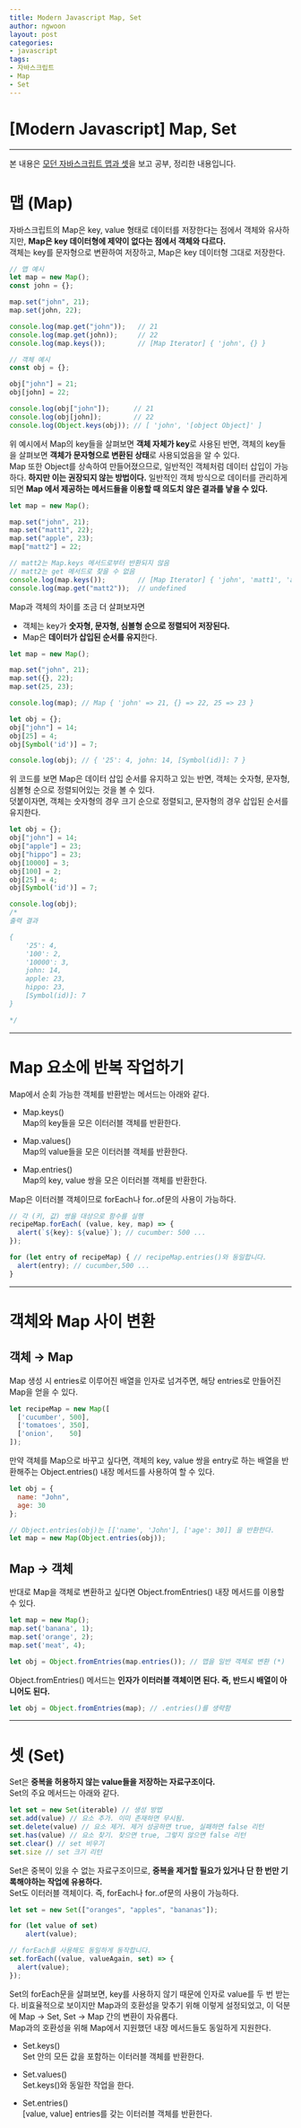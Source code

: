 ```yaml
---
title: Modern Javascript Map, Set
author: ngwoon
layout: post
categories:
- javascript
tags:
- 자바스크립트
- Map
- Set
---
```


# [Modern Javascript] Map, Set
- - -

본 내용은 [모던 자바스크립트 맵과 셋](https://ko.javascript.info/map-set)을 보고 공부, 정리한 내용입니다.<br/>

# 맵 (Map)

자바스크립트의 Map은 key, value 형태로 데이터를 저장한다는 점에서 객체와 유사하지만, **Map은 key 데이터형에 제약이 없다는 점에서 객체와 다르다.**<br/>
객체는 key를 문자형으로 변환하여 저장하고, Map은 key 데이터형 그대로 저장한다.

```jsx
// 맵 예시
let map = new Map();
const john = {};

map.set("john", 21);
map.set(john, 22);

console.log(map.get("john"));   // 21 
console.log(map.get(john));     // 22
console.log(map.keys());        // [Map Iterator] { 'john', {} }

// 객체 예시
const obj = {};

obj["john"] = 21;
obj[john] = 22;

console.log(obj["john"]);      // 21
console.log(obj[john]);        // 22
console.log(Object.keys(obj)); // [ 'john', '[object Object]' ]
```

위 예시에서 Map의 key들을 살펴보면 **객체 자체가 key**로 사용된 반면, 객체의 key들을 살펴보면 **객체가 문자형으로 변환된 상태**로 사용되었음을 알 수 있다.<br/>
Map 또한 Object를 상속하여 만들어졌으므로, 일반적인 객체처럼 데이터 삽입이 가능하다. **하지만 이는 권장되지 않는 방법이다.** 일반적인 객체 방식으로 데이터를 관리하게 되면 **Map 에서 제공하는 메서드들을 이용할 때 의도치 않은 결과를 낳을 수 있다.**

```jsx
let map = new Map();

map.set("john", 21);
map.set("matt1", 22);
map.set("apple", 23);
map["matt2"] = 22;

// matt2는 Map.keys 메서드로부터 반환되지 않음
// matt2는 get 메서드로 찾을 수 없음
console.log(map.keys());        // [Map Iterator] { 'john', 'matt1', 'apple' }
console.log(map.get("matt2"));  // undefined
```

Map과 객체의 차이를 조금 더 살펴보자면

- 객체는 key가 **숫자형, 문자형, 심볼형 순으로 정렬되어 저장된다.**
- Map은 **데이터가 삽입된 순서를 유지**한다.

```jsx
let map = new Map();

map.set("john", 21);
map.set({}, 22);
map.set(25, 23);

console.log(map); // Map { 'john' => 21, {} => 22, 25 => 23 }

let obj = {};
obj["john"] = 14;
obj[25] = 4;
obj[Symbol('id')] = 7;

console.log(obj); // { '25': 4, john: 14, [Symbol(id)]: 7 }
```

위 코드를 보면 Map은 데이터 삽입 순서를 유지하고 있는 반면, 객체는 숫자형, 문자형, 심볼형 순으로 정렬되어있는 것을 볼 수 있다.<br/>
덧붙이자면, 객체는 숫자형의 경우 크기 순으로 정렬되고, 문자형의 경우 삽입된 순서를 유지한다.

```jsx
let obj = {};
obj["john"] = 14;
obj["apple"] = 23;
obj["hippo"] = 23;
obj[10000] = 3;
obj[100] = 2;
obj[25] = 4;
obj[Symbol('id')] = 7;

console.log(obj);
/*
출력 결과

{
	'25': 4,
	'100': 2,
	'10000': 3,
	john: 14,
	apple: 23,
	hippo: 23,
	[Symbol(id)]: 7
}

*/
```

---

# Map 요소에 반복 작업하기

Map에서 순회 가능한 객체를 반환받는 메서드는 아래와 같다.

- Map.keys()<br/>
    Map의 key들을 모은 이터러블 객체를 반환한다.

- Map.values()<br/>
    Map의 value들을 모은 이터러블 객체를 반환한다.

- Map.entries()<br/>
    Map의 key, value 쌍을 모은 이터러블 객체를 반환한다.

Map은 이터러블 객체이므로 forEach나 for..of문의 사용이 가능하다.

```jsx
// 각 (키, 값) 쌍을 대상으로 함수를 실행
recipeMap.forEach( (value, key, map) => {
  alert(`${key}: ${value}`); // cucumber: 500 ...
});

for (let entry of recipeMap) { // recipeMap.entries()와 동일합니다.
  alert(entry); // cucumber,500 ...
}
```

---

# 객체와 Map 사이 변환

## 객체 → Map

Map 생성 시 entries로 이루어진 배열을 인자로 넘겨주면, 해당 entries로 만들어진 Map을 얻을 수 있다.

```jsx
let recipeMap = new Map([
  ['cucumber', 500],
  ['tomatoes', 350],
  ['onion',    50]
]);
```

만약 객체를 Map으로 바꾸고 싶다면, 객체의 key, value 쌍을 entry로 하는 배열을 반환해주는 Object.entries() 내장 메서드를 사용하여 할 수 있다.

```jsx
let obj = {
  name: "John",
  age: 30
};

// Object.entries(obj)는 [['name', 'John'], ['age': 30]] 을 반환한다.
let map = new Map(Object.entries(obj));
```

## Map → 객체

반대로 Map을 객체로 변환하고 싶다면 Object.fromEntries() 내장 메서드를 이용할 수 있다.

```jsx
let map = new Map();
map.set('banana', 1);
map.set('orange', 2);
map.set('meat', 4);

let obj = Object.fromEntries(map.entries()); // 맵을 일반 객체로 변환 (*)
```

Object.fromEntries() 메서드는 **인자가 이터러블 객체이면 된다. 즉, 반드시 배열이 아니어도 된다.**

```jsx
let obj = Object.fromEntries(map); // .entries()를 생략함
```

---

# 셋 (Set)

Set은 **중복을 허용하지 않는 value들을 저장하는 자료구조이다.**<br/>
Set의 주요 메서드는 아래와 같다.

```jsx
let set = new Set(iterable) // 생성 방법
set.add(value) // 요소 추가. 이미 존재하면 무시됨.
set.delete(value) // 요소 제거. 제거 성공하면 true, 실패하면 false 리턴
set.has(value) // 요소 찾기. 찾으면 true, 그렇지 않으면 false 리턴
set.clear() // set 비우기
set.size // set 크기 리턴
```

Set은 중복이 있을 수 없는 자료구조이므로, **중복을 제거할 필요가 있거나 단 한 번만 기록해야하는 작업에 유용하다.**<br/>
Set도 이터러블 객체이다. 즉, forEach나 for..of문의 사용이 가능하다.

```jsx
let set = new Set(["oranges", "apples", "bananas"]);

for (let value of set)
	alert(value);

// forEach를 사용해도 동일하게 동작합니다.
set.forEach((value, valueAgain, set) => {
  alert(value);
});
```

Set의 forEach문을 살펴보면, key를 사용하지 않기 때문에 인자로 value를 두 번 받는다. 비효율적으로 보이지만 Map과의 호환성을 맞추기 위해 이렇게 설정되었고, 이 덕분에 Map → Set, Set → Map 간의 변환이 자유롭다.<br/>
Map과의 호환성을 위해 Map에서 지원했던 내장 메서드들도 동일하게 지원한다.

- Set.keys()<br/>
    Set 안의 모든 값을 포함하는 이터러블 객체를 반환한다.

- Set.values()<br/>
    Set.keys()와 동일한 작업을 한다.

- Set.entries()<br/>
    [value, value] entries를 갖는 이터러블 객체를 반환한다.